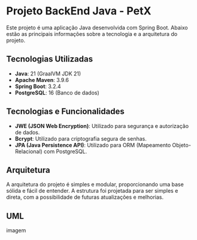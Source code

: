 # Projeto BackEnd Java - PetX

Este projeto é uma aplicação Java desenvolvida com Spring Boot. Abaixo estão as principais informações sobre a tecnologia e a arquitetura do projeto.

## Tecnologias Utilizadas

- **Java**: 21 (GraalVM JDK 21)
- **Apache Maven**: 3.9.6
- **Spring Boot**: 3.2.4
- **PostgreSQL**: 16 (Banco de dados)

## Tecnologias e Funcionalidades

- **JWE (JSON Web Encryption)**: Utilizado para segurança e autorização de dados.
- **Bcrypt**: Utilizado para criptografia segura de senhas.
- **JPA (Java Persistence API)**: Utilizado para ORM (Mapeamento Objeto-Relacional) com PostgreSQL.

## Arquitetura

A arquitetura do projeto é simples e modular, proporcionando uma base sólida e fácil de entender. A estrutura foi projetada para ser simples e direta, com a possibilidade de futuras atualizações e melhorias.

## UML

imagem